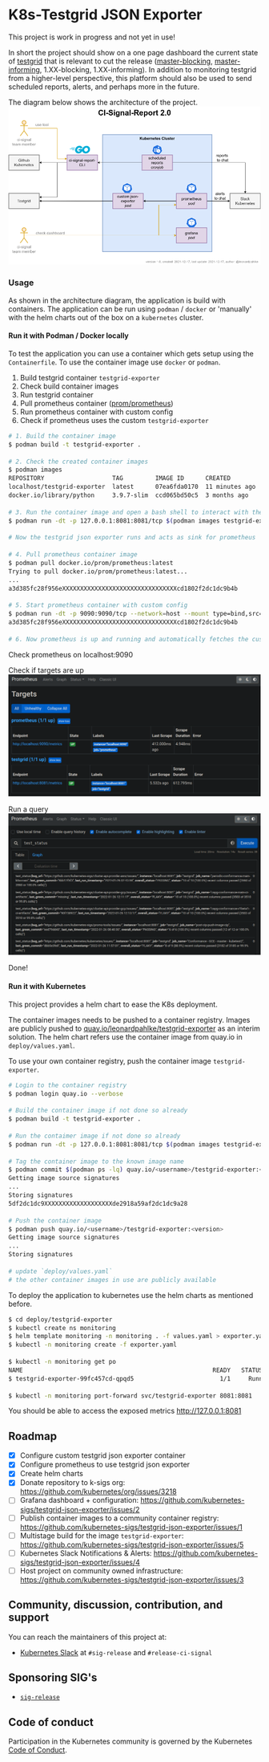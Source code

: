 # K8s-Testgrid JSON Exporter

This project is work in progress and not yet in use!

In short the project should show on a one page dashboard the current state of [testgrid](https://testgrid.k8s.io/) that is relevant to cut the release ([master-blocking](https://testgrid.k8s.io/sig-release-master-blocking), [master-informing](https://testgrid.k8s.io/sig-release-master-informing), 1.XX-blocking, 1.XX-informing). In addition to monitoring testgrid from a higher-level perspective, this platform should also be used to send scheduled reports, alerts, and perhaps more in the future.

The diagram below shows the architecture of the project. 
![Overview](./assets/k8s-ci-signal-report-arch.drawio.png)

### Usage

As shown in the architecture diagram, the application is build with containers. The application can be run using `podman` / `docker` or 'manually' with the helm charts out of the box on a `kubernetes` cluster. 

#### Run it with Podman / Docker locally

To test the application you can use a container which gets setup using the `Containerfile`.
To use the container image use `docker` or `podman`.

1. Build testgrid container `testgrid-exporter`
2. Check build container images
3. Run testgrid container
4. Pull prometheus container ([prom/prometheus](https://hub.docker.com/r/prom/prometheus))
5. Run prometheus container with custom config
6. Check if prometheus uses the custom `testgrid-exporter`

```bash
# 1. Build the container image
$ podman build -t testgrid-exporter .

# 2. Check the created container images
$ podman images
REPOSITORY                   TAG         IMAGE ID      CREATED         SIZE
localhost/testgrid-exporter  latest      07ea6fda0170  11 minutes ago  137 MB
docker.io/library/python     3.9.7-slim  ccd065bd50c5  3 months ago    127 MB

# 3. Run the container image and open a bash shell to interact with the running container
$ podman run -dt -p 127.0.0.1:8081:8081/tcp $(podman images testgrid-exporter --quiet)

# Now the testgrid json exporter runs and acts as sink for prometheus

# 4. Pull prometheus container image
$ podman pull docker.io/prom/prometheus:latest
Trying to pull docker.io/prom/prometheus:latest...
...
a3d385fc28f956eXXXXXXXXXXXXXXXXXXXXXXXXXXXXXXXXcd1802f2dc1dc9b4b

# 5. Start prometheus container with custom config
$ podman run -dt -p 9090:9090/tcp --network=host --mount type=bind,src=test/docker/prometheus.yml,target=/etc/prometheus/prometheus.yml $(podman images prom/prometheus --quiet)
a3d385fc28f956eXXXXXXXXXXXXXXXXXXXXXXXXXXXXXXXXcd1802f2dc1dc9b4b

# 6. Now prometheus is up and running and automatically fetches the custom testgrid-exporter
```

Check prometheus on localhost:9090

Check if targets are up
![Targets](./assets/prometheus-targets.png)

Run a query
![Query](./assets/prometheus-query.png)

Done!

#### Run it with Kubernetes
This project provides a helm chart to ease the K8s deployment. 

The container images needs to be pushed to a container registry.
Images are publicly pushed to [quay.io/leonardpahlke/testgrid-exporter](https://quay.io/repository/leonardpahlke/testgrid-exporter?tag=latest&tab=tags) as an interim solution.
The helm chart refers use the container image from quay.io in `deploy/values.yaml`.

To use your own container registry, push the container image `testgrid-exporter`.

```bash
# Login to the container registry
$ podman login quay.io --verbose

# Build the container image if not done so already
$ podman build -t testgrid-exporter .

# Run the contaimer image if not done so already
$ podman run -dt -p 127.0.0.1:8081:8081/tcp $(podman images testgrid-exporter --quiet)

# Tag the container image to the known image name
$ podman commit $(podman ps -lq) quay.io/<username>/testgrid-exporter:<version>
Getting image source signatures
...
Storing signatures
5df2dc1dc9XXXXXXXXXXXXXXXXXXXde2918a59af2dc1dc9a28

# Push the container image
$ podman push quay.io/<username>/testgrid-exporter:<version>
Getting image source signatures
...
Storing signatures

# update `deploy/values.yaml`
# the other container images in use are publicly available
```

To deploy the application to kubernetes use the helm charts as mentioned before.

``` bash
$ cd deploy/testgrid-exporter
$ kubectl create ns monitoring
$ helm template monitoring -n monitoring . -f values.yaml > exporter.yaml
$ kubectl -n monitoring create -f exporter.yaml

$ kubectl -n monitoring get po 
NAME                                                     READY   STATUS    RESTARTS        AGE
$ testgrid-exporter-99fc457cd-qpqd5                        1/1     Running   0               1m

$ kubectl -n monitoring port-forward svc/testgrid-exporter 8081:8081
```

You should be able to access the exposed metrics http://127.0.0.1:8081

## Roadmap

- [X] Configure custom testgrid json exporter container
- [X] Configure prometheus to use testgrid json exporter
- [X] Create helm charts
- [x] Donate repository to k-sigs org: https://github.com/kubernetes/org/issues/3218
- [ ] Grafana dashboard + configuration: https://github.com/kubernetes-sigs/testgrid-json-exporter/issues/2
- [ ] Publish container images to a community container registry: https://github.com/kubernetes-sigs/testgrid-json-exporter/issues/1
- [ ] Multistage build for the image `testgrid-exporter`: https://github.com/kubernetes-sigs/testgrid-json-exporter/issues/5
- [ ] Kubernetes Slack Notifications & Alerts: https://github.com/kubernetes-sigs/testgrid-json-exporter/issues/4
- [ ] Host project on community owned infrastructure: https://github.com/kubernetes-sigs/testgrid-json-exporter/issues/3

## Community, discussion, contribution, and support
You can reach the maintainers of this project at:

* [Kubernetes Slack](https://slack.k8s.io/) at `#sig-release` and `#release-ci-signal`

## Sponsoring SIG's
* [`sig-release`](https://github.com/kubernetes/sig-release)

## Code of conduct
Participation in the Kubernetes community is governed by the Kubernetes [Code of Conduct](code-of-conduct.md).
